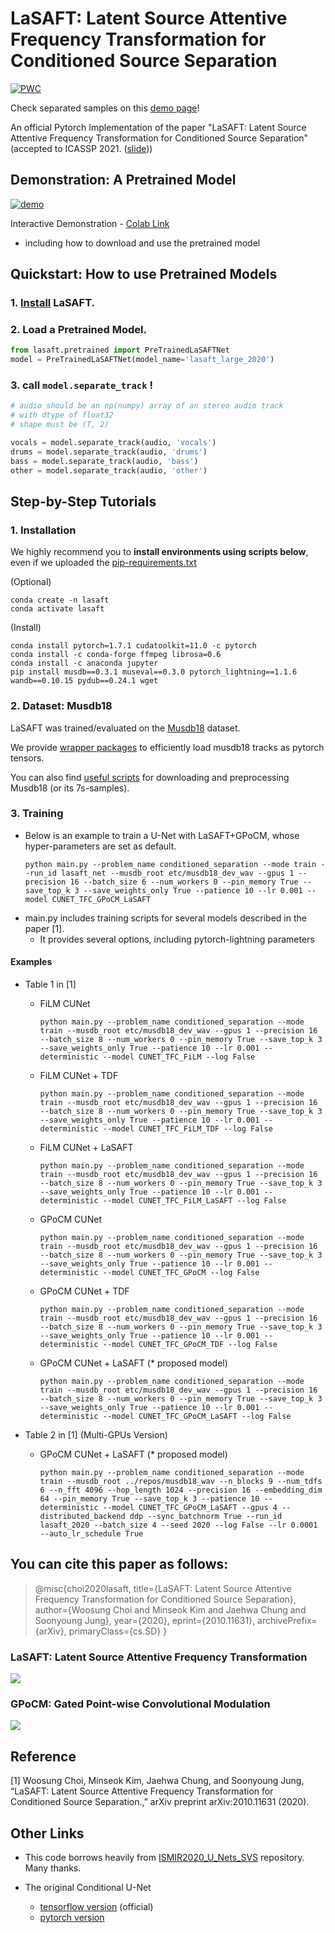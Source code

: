 # LaSAFT: Latent Source Attentive Frequency Transformation for Conditioned Source Separation

[![PWC](https://img.shields.io/endpoint.svg?url=https://paperswithcode.com/badge/lasaft-latent-source-attentive-frequency/music-source-separation-on-musdb18)](https://paperswithcode.com/sota/music-source-separation-on-musdb18?p=lasaft-latent-source-attentive-frequency)

Check separated samples on this [demo page](https://lasaft.github.io/)!

An official Pytorch Implementation of the paper "LaSAFT: Latent Source Attentive Frequency Transformation for Conditioned Source Separation" (accepted to ICASSP 2021. ([slide](https://lightsaft.github.io/slide/gaudio/#22)))

## Demonstration: A Pretrained Model

[![demo](https://i.imgur.com/8hPZJIY.png)](https://youtu.be/buWnt89kVzs?t=8) 

Interactive Demonstration - [Colab Link](https://colab.research.google.com/github/ws-choi/Conditioned-Source-Separation-LaSAFT/blob/main/colab_demo/LaSAFT_with_GPoCM_(large)_Stella_Jang_Example.ipynb)
  - including how to download and use the pretrained model

## Quickstart: How to use Pretrained Models

### 1. [Install](https://github.com/ws-choi/Conditioned-Source-Separation-LaSAFT#1-installation) LaSAFT.
### 2. Load a Pretrained Model.
```python
from lasaft.pretrained import PreTrainedLaSAFTNet
model = PreTrainedLaSAFTNet(model_name='lasaft_large_2020')
```
### 3. call ```model.separate_track``` !
```python
# audio should be an np(numpy) array of an stereo audio track
# with dtype of float32
# shape must be (T, 2)

vocals = model.separate_track(audio, 'vocals') 
drums = model.separate_track(audio, 'drums') 
bass = model.separate_track(audio, 'bass') 
other = model.separate_track(audio, 'other')
```


## Step-by-Step Tutorials

### 1. Installation

We highly recommend you to **install environments using scripts below**, even if we uploaded the [pip-requirements.txt](https://github.com/ws-choi/Conditioned-Source-Separation-LaSAFT/blob/main/requirements.txt)

(Optional)
```
conda create -n lasaft
conda activate lasaft
```

(Install)
```
conda install pytorch=1.7.1 cudatoolkit=11.0 -c pytorch
conda install -c conda-forge ffmpeg librosa=0.6
conda install -c anaconda jupyter
pip install musdb==0.3.1 museval==0.3.0 pytorch_lightning==1.1.6 wandb==0.10.15 pydub==0.24.1 wget
```

### 2. Dataset: Musdb18

LaSAFT was trained/evaluated on the [Musdb18](https://sigsep.github.io/datasets/musdb.html) dataset.

We provide [wrapper packages](https://github.com/ws-choi/Conditioned-Source-Separation-LaSAFT/tree/main/lasaft/data/musdb_wrapper) to efficiently load musdb18 tracks as pytorch tensors.

You can also find [useful scripts](https://github.com/ws-choi/Conditioned-Source-Separation-LaSAFT/tree/main/lasaft/data) for downloading and preprocessing Musdb18 (or its 7s-samples).

### 3. Training

- Below is an example to train a U-Net with LaSAFT+GPoCM, whose hyper-parameters are set as default.
    ```shell script
    python main.py --problem_name conditioned_separation --mode train --run_id lasaft_net --musdb_root etc/musdb18_dev_wav --gpus 1 --precision 16 --batch_size 6 --num_workers 0 --pin_memory True --save_top_k 3 --save_weights_only True --patience 10 --lr 0.001 --model CUNET_TFC_GPoCM_LaSAFT
    ```
- main.py includes training scripts for several models described in the paper [1].
    - It provides several options, including pytorch-lightning parameters

#### Examples

- Table 1 in [1]

    - FiLM CUNet
        ```shell script
        python main.py --problem_name conditioned_separation --mode train --musdb_root etc/musdb18_dev_wav --gpus 1 --precision 16 --batch_size 8 --num_workers 0 --pin_memory True --save_top_k 3 --save_weights_only True --patience 10 --lr 0.001 --deterministic --model CUNET_TFC_FiLM --log False
        ```
    - FiLM CUNet + TDF
        ```shell script
        python main.py --problem_name conditioned_separation --mode train --musdb_root etc/musdb18_dev_wav --gpus 1 --precision 16 --batch_size 8 --num_workers 0 --pin_memory True --save_top_k 3 --save_weights_only True --patience 10 --lr 0.001 --deterministic --model CUNET_TFC_FiLM_TDF --log False
        ```
    - FiLM CUNet + LaSAFT
        ```shell script
        python main.py --problem_name conditioned_separation --mode train --musdb_root etc/musdb18_dev_wav --gpus 1 --precision 16 --batch_size 8 --num_workers 0 --pin_memory True --save_top_k 3 --save_weights_only True --patience 10 --lr 0.001 --deterministic --model CUNET_TFC_FiLM_LaSAFT --log False
        ```
    
    - GPoCM CUNet
        ```shell script
        python main.py --problem_name conditioned_separation --mode train --musdb_root etc/musdb18_dev_wav --gpus 1 --precision 16 --batch_size 8 --num_workers 0 --pin_memory True --save_top_k 3 --save_weights_only True --patience 10 --lr 0.001 --deterministic --model CUNET_TFC_GPoCM --log False
        ```
    - GPoCM CUNet + TDF
        ```shell script
        python main.py --problem_name conditioned_separation --mode train --musdb_root etc/musdb18_dev_wav --gpus 1 --precision 16 --batch_size 8 --num_workers 0 --pin_memory True --save_top_k 3 --save_weights_only True --patience 10 --lr 0.001 --deterministic --model CUNET_TFC_GPoCM_TDF --log False
        ```
    - GPoCM CUNet + LaSAFT (* proposed model) 
        ```shell script
        python main.py --problem_name conditioned_separation --mode train --musdb_root etc/musdb18_dev_wav --gpus 1 --precision 16 --batch_size 8 --num_workers 0 --pin_memory True --save_top_k 3 --save_weights_only True --patience 10 --lr 0.001 --deterministic --model CUNET_TFC_GPoCM_LaSAFT --log False
        ```
- Table 2 in [1] (Multi-GPUs Version)

    - GPoCM CUNet + LaSAFT (* proposed model) 
        ```shell script
        python main.py --problem_name conditioned_separation --mode train --musdb_root ../repos/musdb18_wav --n_blocks 9 --num_tdfs 6 --n_fft 4096 --hop_length 1024 --precision 16 --embedding_dim 64 --pin_memory True --save_top_k 3 --patience 10 --deterministic --model CUNET_TFC_GPoCM_LaSAFT --gpus 4 --distributed_backend ddp --sync_batchnorm True --run_id lasaft_2020 --batch_size 4 --seed 2020 --log False --lr 0.0001 --auto_lr_schedule True 

        ```

## You can cite this paper as follows:

> @misc{choi2020lasaft,
      title={LaSAFT: Latent Source Attentive Frequency Transformation for Conditioned Source Separation}, 
      author={Woosung Choi and Minseok Kim and Jaehwa Chung and Soonyoung Jung},
      year={2020},
      eprint={2010.11631},
      archivePrefix={arXiv},
      primaryClass={cs.SD}
}

### LaSAFT: Latent Source Attentive Frequency Transformation

![](https://imgur.com/vQNgttJ.png)

### GPoCM: Gated Point-wise Convolutional Modulation

![](https://imgur.com/9A4otVA.png)


## Reference

[1]  Woosung Choi,  Minseok Kim,  Jaehwa Chung, and Soonyoung Jung, “LaSAFT: Latent Source Attentive Frequency Transformation for Conditioned Source Separation.,” arXiv preprint arXiv:2010.11631 (2020).  

## Other Links

- This code borrows heavily from [ISMIR2020_U_Nets_SVS](https://github.com/ws-choi/ISMIR2020_U_Nets_SVS/) repository. Many thanks.

- The original Conditional U-Net 
    - [tensorflow version](https://github.com/gabolsgabs/cunet) (official)
    - [pytorch version](https://github.com/ws-choi/Conditioned-U-Net-pytorch)
